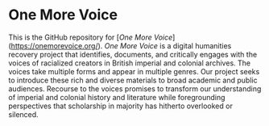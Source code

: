 # One More Voice
This is the GitHub repository for [*One More Voice*] (https://onemorevoice.org/). *One More Voice* is a digital humanities recovery project that  identifies, documents, and critically engages with the voices of racialized creators in British imperial and colonial archives. The voices take multiple forms and appear in multiple genres. Our project seeks to introduce these rich and diverse materials to broad academic and public audiences. Recourse to the voices promises to transform our understanding of imperial and colonial history and literature while foregrounding perspectives that scholarship in majority has hitherto overlooked or silenced.

